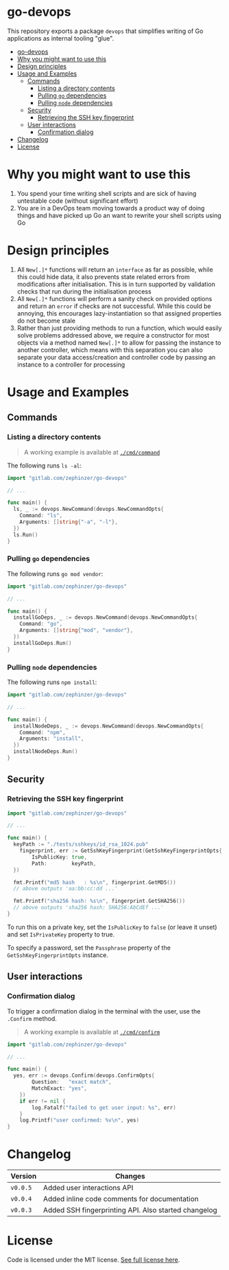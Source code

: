 # go-devops

This repository exports a package `devops` that simplifies writing of Go applications as internal tooling "glue".

- [go-devops](#go-devops)
- [Why you might want to use this](#why-you-might-want-to-use-this)
- [Design principles](#design-principles)
- [Usage and Examples](#usage-and-examples)
  - [Commands](#commands)
    - [Listing a directory contents](#listing-a-directory-contents)
    - [Pulling `go` dependencies](#pulling-go-dependencies)
    - [Pulling `node` dependencies](#pulling-node-dependencies)
  - [Security](#security)
    - [Retrieving the SSH key fingerprint](#retrieving-the-ssh-key-fingerprint)
  - [User interactions](#user-interactions)
    - [Confirmation dialog](#confirmation-dialog)
- [Changelog](#changelog)
- [License](#license)

# Why you might want to use this

1. You spend your time writing shell scripts and are sick of having untestable code (without significant effort)
2. You are in a DevOps team moving towards a product way of doing things and have picked up Go an want to rewrite your shell scripts using Go

# Design principles

1. All `New[.]*` functions will return an `interface` as far as possible, while this could hide data, it also prevents state related errors from modifications after initialisation. This is in turn supported by validation checks that run during the initialisation process
2. All `New[.]*` functions will perform a sanity check on provided options and return an `error` if checks are not successful. While this could be annoying, this encourages lazy-instantiation so that assigned properties do not become stale
3. Rather than just providing methods to run a function, which would easily solve problems addressed above, we require a constructor for most objects via a method named `New[.]*` to allow for passing the instance to another controller, which means with this separation you can also separate your data access/creation and controller code by passing an instance to a controller for processing

# Usage and Examples

## Commands

### Listing a directory contents

> A working example is available at [`./cmd/command`](./cmd/command)

The following runs `ls -al`:

```go
import "gitlab.com/zephinzer/go-devops"

// ...

func main() {
  ls, _ := devops.NewCommand(devops.NewCommandOpts{
    Command: "ls",
    Arguments: []string{"-a", "-l"},
  })
  ls.Run()
}
```

### Pulling `go` dependencies

The following runs `go mod vendor`:

```go
import "gitlab.com/zephinzer/go-devops"

// ...

func main() {
  installGoDeps, _ := devops.NewCommand(devops.NewCommandOpts{
    Command: "go",
    Arguments: []string{"mod", "vendor"},
  })
  installGoDeps.Run()
}
```

### Pulling `node` dependencies

The following runs `npm install`:

```go
import "gitlab.com/zephinzer/go-devops"

// ...

func main() {
  installNodeDeps, _ := devops.NewCommand(devops.NewCommandOpts{
    Command: "npm",
    Arguments: "install",
  })
  installNodeDeps.Run()
}
```

## Security

### Retrieving the SSH key fingerprint

```go
import "gitlab.com/zephinzer/go-devops"

// ...

func main() {
  keyPath := "./tests/sshkeys/id_rsa_1024.pub"
	fingerprint, err := GetSshKeyFingerprint(GetSshKeyFingerprintOpts{
		IsPublicKey: true,
		Path:        keyPath,
  })

  fmt.Printf("md5 hash   : %s\n", fingerprint.GetMD5())
  // above outputs 'aa:bb:cc:dd ...'

  fmt.Printf("sha256 hash: %s\n", fingerprint.GetSHA256())
  // above outputs 'sha256 hash: SHA256:AbCdEf ...'
}
```

To run this on a private key, set the `IsPublicKey` to `false` (or leave it unset) and set `IsPrivateKey` property to true.

To specify a password, set the `Passphrase` property of the `GetSshKeyFingerprintOpts` instance.

## User interactions

### Confirmation dialog

To trigger a confirmation dialog in the terminal with the user, use the `.Confirm` method.

> A working example is available at [`./cmd/confirm`](./cmd/confirm)

```go
import "gitlab.com/zephinzer/go-devops"

// ...

func main() {
  yes, err := devops.Confirm(devops.ConfirmOpts{
		Question:   "exact match",
		MatchExact: "yes",
	})
	if err != nil {
		log.Fatalf("failed to get user input: %s", err)
	}
	log.Printf("user confirmed: %v\n", yes)
}
```

# Changelog

| Version  | Changes                                              |
| -------- | ---------------------------------------------------- |
| `v0.0.5` | Added user interactions API                          |
| `v0.0.4` | Added inline code comments for documentation         |
| `v0.0.3` | Added SSH fingerprinting API. Also started changelog |

# License

Code is licensed under the MIT license. [See full license here](./LICENSE).
